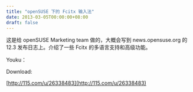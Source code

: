 ```yaml
---
title: "openSUSE 下的 Fcitx 输入法"
date: 2013-03-05T00:00:00+08:00
draft: false
---
```

这是给 openSUSE Marketing team 做的，大概会写到 news.opensuse.org 的 12.3 发布日志上。介绍了一些 Fcitx 的多语言支持和高级功能。

Youku：

Download:

[http://115.com/u/26338483](http://115.com/u/26338483)

